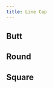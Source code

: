 ```yaml
---
title: Line Cap
---
```


## Butt
<DarumaPlayer src='https://raw.githubusercontent.com/verygoodgraphics/resource/main/feature/border__daruma/border__line_cap__butt.daruma' />

## Round
<DarumaPlayer src='https://raw.githubusercontent.com/verygoodgraphics/resource/main/feature/border__daruma/border__line_cap__round.daruma' />

## Square
<DarumaPlayer src='https://raw.githubusercontent.com/verygoodgraphics/resource/main/feature/border__daruma/border__line_cap__square.daruma' />
